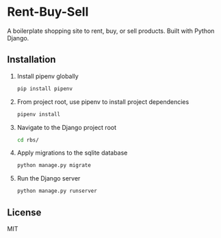 # Rent-Buy-Sell

A boilerplate shopping site to rent, buy, or sell products. Built with Python
 Django.

## Installation

1. Install pipenv globally

    ```bash
    pip install pipenv
    ```

2. From project root, use pipenv to install project dependencies

    ```bash
    pipenv install
    ```

3. Navigate to the Django project root

    ```bash
    cd rbs/
    ```

4. Apply migrations to the sqlite database

    ```bash
    python manage.py migrate
    ```
    
5. Run the Django server

    ```bash
    python manage.py runserver
    ```

## License

MIT

